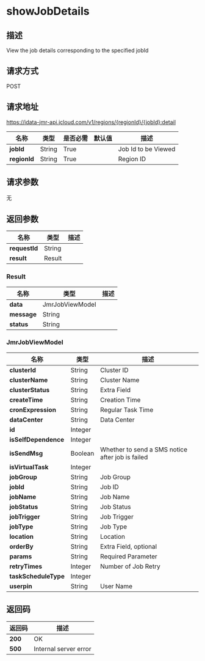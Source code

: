 # showJobDetails


## 描述
View the job details corresponding to the specified jobId

## 请求方式
POST

## 请求地址
https://idata-jmr-api.jcloud.com/v1/regions/{regionId}/{jobId}:detail

|名称|类型|是否必需|默认值|描述|
|---|---|---|---|---|
|**jobId**|String|True| |Job Id to be Viewed|
|**regionId**|String|True| |Region ID|

## 请求参数
无


## 返回参数
|名称|类型|描述|
|---|---|---|
|**requestId**|String| |
|**result**|Result| |

### Result
|名称|类型|描述|
|---|---|---|
|**data**|JmrJobViewModel| |
|**message**|String| |
|**status**|String| |
### JmrJobViewModel
|名称|类型|描述|
|---|---|---|
|**clusterId**|String|Cluster ID|
|**clusterName**|String|Cluster Name|
|**clusterStatus**|String|Extra Field|
|**createTime**|String|Creation Time|
|**cronExpression**|String|Regular Task Time|
|**dataCenter**|String|Data Center|
|**id**|Integer| |
|**isSelfDependence**|Integer| |
|**isSendMsg**|Boolean|Whether to send a SMS notice after job is failed|
|**isVirtualTask**|Integer| |
|**jobGroup**|String|Job Group|
|**jobId**|String|Job ID|
|**jobName**|String|Job Name|
|**jobStatus**|String|Job Status|
|**jobTrigger**|String|Job Trigger|
|**jobType**|String|Job Type|
|**location**|String|Location|
|**orderBy**|String|Extra Field, optional|
|**params**|String|Required Parameter|
|**retryTimes**|Integer|Number of Job Retry|
|**taskScheduleType**|Integer| |
|**userpin**|String|User Name|

## 返回码
|返回码|描述|
|---|---|
|**200**|OK|
|**500**|Internal server error|
